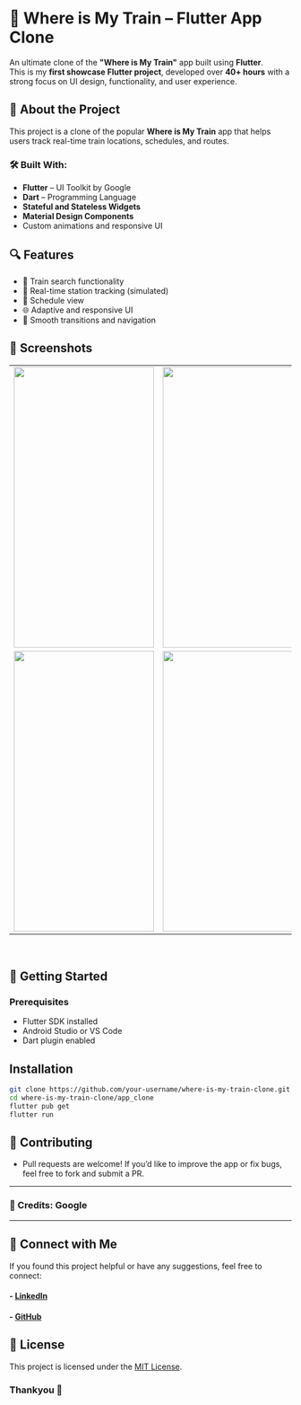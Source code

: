 # 🚆 Where is My Train – Flutter App Clone

An ultimate clone of the **"Where is My Train"** app built using **Flutter**.  
This is my **first showcase Flutter project**, developed over **40+ hours** with a strong focus on UI design, functionality, and user experience.

## 📱 About the Project

This project is a clone of the popular **Where is My Train** app that helps users track real-time train locations, schedules, and routes.

### 🛠️ Built With:
- **Flutter** – UI Toolkit by Google
- **Dart** – Programming Language
- **Stateful and Stateless Widgets**
- **Material Design Components**
- Custom animations and responsive UI

## 🔍 Features
- 🚉 Train search functionality  
- 📍 Real-time station tracking (simulated)  
- 📆 Schedule view  
- 🌐 Adaptive and responsive UI  
- 🔄 Smooth transitions and navigation

## 📸 Screenshots
<table>
  <tr>
    <td><img src="https://github.com/user-attachments/assets/2e313169-54db-4dd0-9d9e-310901cfb83a" width="250" height="500" /></td>
    <td><img src="https://github.com/user-attachments/assets/a98e598c-8859-4bb9-9ab1-dfde43ceab3a" width="250" height="500" /></td>
    <td><img src="https://github.com/user-attachments/assets/98b8e34e-a5c8-4c33-9bb9-05fcf94a7dc1" width="250" height="500" /></td>
    <td><img src="https://github.com/user-attachments/assets/5b8c21fd-6ab8-4ad2-bff2-a1f04fb098c2" width="250" height="500" /></td>
  </tr>
  <tr>
    <td><img src="https://github.com/user-attachments/assets/938fdfa4-f348-4578-ba9d-b2ad3bba8eb7" width="250" height="500" /></td>
    <td><img src="https://github.com/user-attachments/assets/c1c0ef3d-7002-43e3-b322-2b97ea73e667" width="250" height="500" /></td>
    <td><img src="https://github.com/user-attachments/assets/5dd806b8-8934-4a25-a1f9-5676e65f756f" width= "250" height="500"/></td>
    <td><img src="https://github.com/user-attachments/assets/53088524-2b2f-47d6-bb3a-4fa3f9b34c37" width="250" height="500" /></td>
  </tr>
</table> </br>

## 🚀 Getting Started

### Prerequisites
- Flutter SDK installed
- Android Studio or VS Code
- Dart plugin enabled

## Installation
```sh
git clone https://github.com/your-username/where-is-my-train-clone.git
cd where-is-my-train-clone/app_clone
flutter pub get
flutter run
```

## 🤝 Contributing
- Pull requests are welcome! If you’d like to improve the app or fix bugs, feel free to fork and submit a PR.

---
### 🎉 Credits: Google
---

## 📢 Connect with Me
If you found this project helpful or have any suggestions, feel free to connect:
#### - [LinkedIn](https://www.linkedin.com/in/anshmnsoni)
#### - [GitHub](https://github.com/AnshMNSoni)

## 📜 License
This project is licensed under the [MIT License](LICENSE).

### Thankyou 💫
